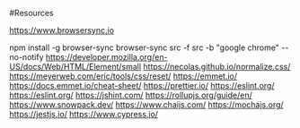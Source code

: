 #Resources

https://www.browsersync.io

npm install -g browser-sync
browser-sync src -f src -b "google chrome" --no-notify
https://developer.mozilla.org/en-US/docs/Web/HTML/Element/small
https://necolas.github.io/normalize.css/
https://meyerweb.com/eric/tools/css/reset/
https://emmet.io/
https://docs.emmet.io/cheat-sheet/
https://prettier.io/
https://eslint.org/
https://eslint.org/
https://jshint.com/
https://rollupjs.org/guide/en/
https://www.snowpack.dev/
https://www.chaijs.com/
https://mochajs.org/
https://jestjs.io/
https://www.cypress.io/
